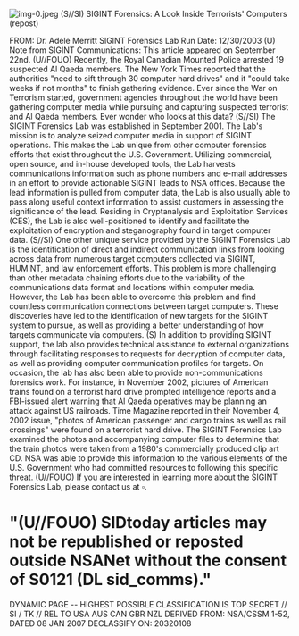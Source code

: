 ![img-0.jpeg](img-0.jpeg)
(S//SI) SIGINT Forensics: A Look Inside Terrorists' Computers (repost)

FROM: Dr. Adele Merritt
SIGINT Forensics Lab
Run Date: 12/30/2003
(U) Note from SIGINT Communications: This article appeared on September 22nd.
(U//FOUO) Recently, the Royal Canadian Mounted Police arrested 19 suspected Al Qaeda members. The New York Times reported that the authorities "need to sift through 30 computer hard drives" and it "could take weeks if not months" to finish gathering evidence. Ever since the War on Terrorism started, government agencies throughout the world have been gathering computer media while pursuing and capturing suspected terrorist and Al Qaeda members. Ever wonder who looks at this data?
(S//SI) The SIGINT Forensics Lab was established in September 2001. The Lab's mission is to analyze seized computer media in support of SIGINT operations. This makes the Lab unique from other computer forensics efforts that exist throughout the U.S. Government. Utilizing commercial, open source, and in-house developed tools, the Lab harvests communications information such as phone numbers and e-mail addresses in an effort to provide actionable SIGINT leads to NSA offices. Because the lead information is pulled from computer data, the Lab is also usually able to pass along useful context information to assist customers in assessing the significance of the lead. Residing in Cryptanalysis and Exploitation Services (CES), the Lab is also well-positioned to identify and facilitate the exploitation of encryption and steganography found in target computer data.
(S//SI) One other unique service provided by the SIGINT Forensics Lab is the identification of direct and indirect communication links from looking across data from numerous target computers collected via SIGINT, HUMINT, and law enforcement efforts. This problem is more challenging than other metadata chaining efforts due to the variability of the communications data format and locations within computer media. However, the Lab has been able to overcome this problem and find countless communication connections between target computers. These discoveries have led to the identification of new targets for the SIGINT system to pursue, as well as providing a better understanding of how targets communicate via computers.
(S) In addition to providing SIGINT support, the lab also provides technical assistance to external organizations through facilitating responses to requests for decryption of computer data, as well as providing computer communication profiles for targets. On occasion, the lab has also been able to provide non-communications forensics work. For instance, in November 2002, pictures of American trains found on a terrorist hard drive prompted intelligence reports and a FBI-issued alert warning that Al Qaeda operatives may be planning an attack against US railroads. Time Magazine reported in their November 4, 2002 issue, "photos of American passenger and cargo trains as well as rail crossings" were found on a terrorist hard drive. The SIGINT Forensics Lab examined the photos and accompanying computer files to determine that the train photos were taken from a 1980's commercially produced clip art CD. NSA was able to provide this information to the various elements of the U.S. Government who had committed resources to following this specific threat.
(U//FOUO) If you are interested in learning more about the SIGINT Forensics Lab, please contact us at $\square$.

# "(U//FOUO) SIDtoday articles may not be republished or reposted outside NSANet without the consent of S0121 (DL sid_comms)."
DYNAMIC PAGE -- HIGHEST POSSIBLE CLASSIFICATION IS TOP SECRET // SI / TK // REL TO USA AUS CAN GBR NZL
DERIVED FROM: NSA/CSSM 1-52, DATED 08 JAN 2007 DECLASSIFY ON: 20320108
